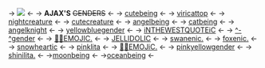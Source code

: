 -> ![](https://media.discordapp.net/attachments/1023194644005273663/1023352523177869322/image0.gif) <-
-> **AJAX'S** ~~GENDERS~~ <-
-> [cutebeing](https://at.tumblr.com/magitoki/cutebeing-a-gender/za1wfbsvcyyj) <-
-> [viricattop](https://at.tumblr.com/magitoki/viricattop-a-gender/60x0py4254dt) <-
-> [nightcreature](https://at.tumblr.com/magitoki/nightcreature-a-gender/fpm9ur1fu1zu) <-
-> [cutecreature](https://at.tumblr.com/magitoki/cutecreature-a-gender/y5pho83ng8g8) <-
-> [angelbeing](https://at.tumblr.com/magitoki/angelbeing-a-gender/hovw7uuydqnd) <-
-> [catbeing](https://at.tumblr.com/magitoki/catbeing-a-gender/z2n9nw135duw) <-
-> [angelknight](https://at.tumblr.com/squidthing/694381093052350464/24egld00lonp) <-
-> [yellowbluegender](https://at.tumblr.com/squidthing/%25E3%2581%258F%25E3%2582%25B3%25E5%25BD%25A1-blueyellowgender-yellowblugender/g8kmqg49zvvz) <-
-> [iNTHEWESTQUOTEiC](https://at.tumblr.com/squidthing/%25E3%2581%258F%25E3%2582%25B3%25E5%25BD%25A1-inthewestquoteic-inthewestquoteic/fnw4is92ybgb) <-
-> [^-^gender](https://at.tumblr.com/squidthing/%25E3%2581%258F%25E3%2582%25B3%25E5%25BD%25A1-gender-gender-an/qpfo5i2vne87) <-
-> [🦑💤EMOJIC.](https://at.tumblr.com/squidthing/%25E3%2581%258F%25E3%2582%25B3%25E5%25BD%25A1-emojic-emojic-a-emojic/17bfil95ozsq) <-
-> [JELLIDOLIC](https://at.tumblr.com/squidthing/%25E3%2581%258F%25E3%2582%25B3%25E5%25BD%25A1-jellidolic-jellidolic-a-gender/3cjkqfbszef4) <-
-> [swanenic.](https://at.tumblr.com/squidthing/%25E3%2581%258F%25E3%2582%25B3%25E5%25BD%25A1-swanenic-swanenic-a-gender-that/zqn020l6b5sm) <-
-> [foxenic.](https://at.tumblr.com/squidthing/%25E3%2581%258F%25E3%2582%25B3%25E5%25BD%25A1-foxenic-foxenic-a-gender-that/neo4roifis7a) <-
-> [snowheartic](https://at.tumblr.com/squidthing/%25E3%2581%258F%25E3%2582%25B3%25E5%25BD%25A1-snowheartic-snowheartic-a-gender/399sgguz21kq) <-
-> [pinklita](https://at.tumblr.com/squidthing/%25E3%2581%258F%25E3%2582%25B3%25E5%25BD%25A1-pinklita-pinklita-a-lita/q4gf7vcfb0s5) <-
-> [🍓🍮EMOJiC.](https://at.tumblr.com/squidthing/%25E3%2581%258F%25E3%2582%25B3%25E5%25BD%25A1-emojic-emojic-an-emojic/1ef7afmzt1ib) <-
-> [pinkyellowgender](https://at.tumblr.com/squidthing/%25E3%2581%258F%25E3%2582%25B3%25E5%25BD%25A1-pinkyellowgender-yellowpinkgender/wk5ioh7crn26) <-
-> [shinilita.](https://at.tumblr.com/squidthing/%25E3%2581%258F%25E3%2582%25B3%25E5%25BD%25A1-shinilita-shinilita-a-gender/mb3khog9eb9i) <-
->[moonbeing](https://at.tumblr.com/squidthing/%25E3%2581%258F%25E3%2582%25B3%25E5%25BD%25A1-sunbeing-sunbeing-a-genderabeing/dk8cmmioo6yn) <-
->[oceanbeing](https://at.tumblr.com/squidthing/%25E3%2581%258F%25E3%2582%25B3%25E5%25BD%25A1-oceanbeing-oceanbeing-a/2pr87crgqh45) <-